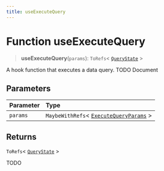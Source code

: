 ```yaml
---
title: useExecuteQuery
---
```


# Function useExecuteQuery

> **useExecuteQuery**(`params`): `ToRefs`\< [`QueryState`](../../sdk-ui/type-aliases/type-alias.QueryState.md) \>

A hook function that executes a data query.
TODO Document

## Parameters

| Parameter | Type |
| :------ | :------ |
| `params` | `MaybeWithRefs`\< [`ExecuteQueryParams`](../interfaces/interface.ExecuteQueryParams.md) \> |

## Returns

`ToRefs`\< [`QueryState`](../../sdk-ui/type-aliases/type-alias.QueryState.md) \>

TODO
